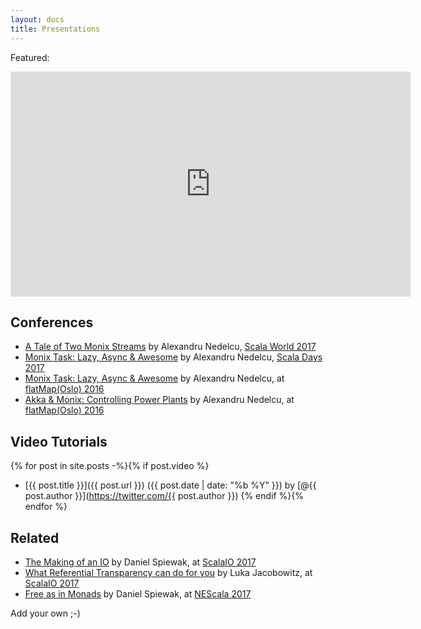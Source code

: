 ```yaml
---
layout: docs
title: Presentations
---
```


Featured:

<iframe width="640" height="360" 
  src="https://www.youtube-nocookie.com/embed/JFbYQGG2Nb4" frameborder="0" 
  class="presentation" allow="autoplay; encrypted-media" allowfullscreen>
</iframe>

## Conferences

- [A Tale of Two Monix Streams](./2017-tale-two-monix-streams.html)
  by Alexandru Nedelcu, [Scala World 2017](https://scala.world/)
- [Monix Task: Lazy, Async &amp; Awesome](./2017-task-scaladays.html)
  by Alexandru Nedelcu, [Scala Days 2017](https://scaladays.org/archive/copenhagen2017.html)
- [Monix Task: Lazy, Async &amp; Awesome](./2016-task-flatmap-oslo.html)
  by Alexandru Nedelcu, at [flatMap(Oslo) 2016](http://2016.flatmap.no/)
- [Akka &amp; Monix: Controlling Power Plants](./2016-akka-monix-typelevel.html)
  by Alexandru Nedelcu, at [flatMap(Oslo) 2016](http://2016.flatmap.no/)

## Video Tutorials

{% for post in site.posts -%}{% if post.video %}
- [{{ post.title }}]({{ post.url }}) ({{ post.date | date: "%b %Y" }}) by [@{{ post.author }}](https://twitter.com/{{ post.author }})
{% endif %}{% endfor %}

## Related

- [The Making of an IO](https://www.youtube.com/watch?v=g_jP47HFpWA) 
  by Daniel Spiewak, at [ScalaIO 2017](https://scala.io/2017/)
- [What Referential Transparency can do for you](https://www.youtube.com/watch?v=X-cEGEJMx_4) by Luka Jacobowitz, at [ScalaIO 2017](https://scala.io/2017/)
- [Free as in Monads](https://www.youtube.com/watch?v=aKUQUIHRGec)
  by Daniel Spiewak, at [NEScala 2017](http://www.nescala.org/2017)
  
Add your own ;-)
